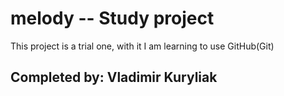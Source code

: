 # melody -- Study project
This project is a trial one, with it I am learning to use GitHub(Git)
## Completed by: Vladimir Kuryliak

